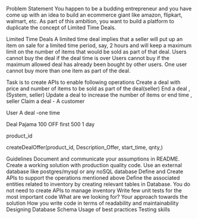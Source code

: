 Problem Statement
You happen to be a budding entrepreneur and you have come up with an idea to build an ecommerce giant like amazon, flipkart, walmart, etc. As part of this ambition, you want to build a platform to duplicate the concept of Limited Time Deals.

Limited Time Deals
A limited time deal implies that a seller will put up an item on sale for a limited time period, say,
2 hours and will keep a maximum limit on the number of items that would be sold as part of that deal.
Users cannot buy the deal if the deal time is over
Users cannot buy if the maximum allowed deal has already been bought by other users.
One user cannot buy more than one item as part of the deal.

Task is to create APIs to enable following operations
Create a deal with price and number of items to be sold as part of the deal(seller)
End a deal , (System, seller)
Update a deal to increase the number of items or end time , seller
Claim a deal - A customer

User A deal -one time

Deal Pajama 100 OFF 
first 500 
1 day

product_id

createDealOffer(product_id, Description_Offer, start_time, qnty,)



Guidelines
Document and communicate  your assumptions in README.
Create a working solution with production quality code.
Use an external database like postgres/mysql or any noSQL database
Define and Create APIs to support the operations mentioned above
Define the associated entities related to inventory by creating relevant tables in Database. You do not need to create APIs to manage inventory
Write few unit tests for the most important code
What are we looking for?
Your approach towards the solution
How you write code in terms of readability and maintainability
Designing Database Schema
Usage of best practices
Testing skills
